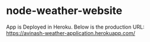 # node-weather-website

App is Deployed in Heroku. Below is the production URL:  
https://avinash-weather-application.herokuapp.com/
